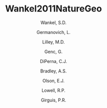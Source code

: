 ---
layout: publication
title: Wankel2011NatureGeo
category: journalpub
author: 
 - Wankel, S.D. 
 - Germanovich, L. 
 - Lilley, M.D. 
 - Genc, G. 
 - DiPerna, C.J. 
 - Bradley, A.S. 
 - Olson, E.J. 
 - Lowell, R.P. 
 - Girguis, P.R. 
pubtitle:  "Influence of subsurface biosphere on geochemical fluxes from diffuse hydrothermal fluids" 
journal: Nature Geoscience 
volume: 4 
pages: 461-468 
year: 2011
---